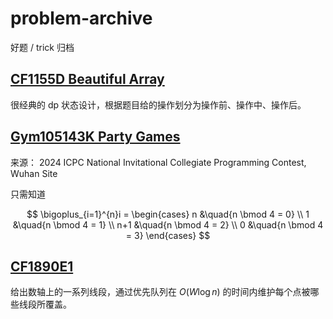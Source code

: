 # problem-archive

好题 / trick 归档

## [CF1155D Beautiful Array](https://codeforces.com/contest/1155/problem/D)

很经典的 dp 状态设计，根据题目给的操作划分为操作前、操作中、操作后。

## [Gym105143K Party Games](https://codeforces.com/gym/105143/problem/K)

来源： 2024 ICPC National Invitational Collegiate Programming Contest, Wuhan Site

只需知道

$$
\bigoplus_{i=1}^{n}i =
\begin{cases}
n &\quad{n \bmod 4 = 0} \\
1 &\quad{n \bmod 4 = 1} \\
n+1 &\quad{n \bmod 4 = 2} \\
0 &\quad{n \bmod 4 = 3}
\end{cases}
$$

## [CF1890E1](https://codeforces.com/contest/1890/problem/E1)

给出数轴上的一系列线段，通过优先队列在 $O(W \log n)$ 的时间内维护每个点被哪些线段所覆盖。